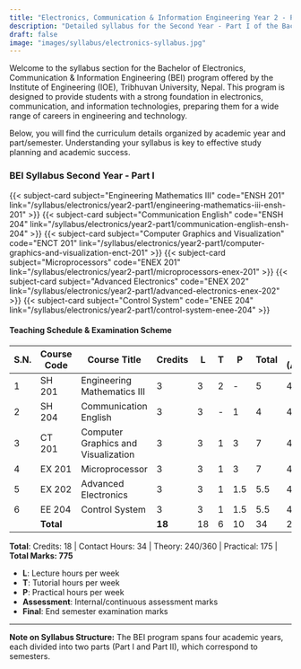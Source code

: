 ```yaml
---
title: "Electronics, Communication & Information Engineering Year 2 - Part I Syllabus | IOE, Tribhuvan University"
description: "Detailed syllabus for the Second Year - Part I of the Bachelor of Electronics, Communication & Information Engineering (BEI) program at the Institute of Engineering (IOE), Tribhuvan University. Includes subjects, teaching schedule, and examination scheme."
draft: false
image: "images/syllabus/electronics-syllabus.jpg"
---
```


Welcome to the syllabus section for the Bachelor of Electronics, Communication & Information Engineering (BEI) program offered by the Institute of Engineering (IOE), Tribhuvan University, Nepal. This program is designed to provide students with a strong foundation in electronics, communication, and information technologies, preparing them for a wide range of careers in engineering and technology.

Below, you will find the curriculum details organized by academic year and part/semester. Understanding your syllabus is key to effective study planning and academic success.

### BEI Syllabus Second Year - Part I
<!-- 1. [Engineering Mathematics III (ENSH 201)](engineering-mathematics-iii-ensh-201)
2. [Communication English (ENSH 204)](communication-english-ensh-204)
3. [Computer Graphics and Visualization (ENCT 201)](computer-graphics-and-visualization-enct-201)
4. [Microprocessors (ENEX 201)](microprocessors-enex-201)
5. [Advanced Electronics (ENEX 202)](advanced-electronics-enex-202)
6. [Control System (ENEE 204)](control-system-enee-204) -->

<div class="grid grid-cols-1 sm:grid-cols-2 lg:grid-cols-3 xl:grid-cols-3 gap-6">
{{< subject-card 
    subject="Engineering Mathematics III"
    code="ENSH 201"
    link="/syllabus/electronics/year2-part1/engineering-mathematics-iii-ensh-201"   
>}}
{{< subject-card 
    subject="Communication English"
    code="ENSH 204"
    link="/syllabus/electronics/year2-part1/communication-english-ensh-204"
>}}
{{< subject-card 
    subject="Computer Graphics and Visualization"
    code="ENCT 201"
    link="/syllabus/electronics/year2-part1/computer-graphics-and-visualization-enct-201"
>}}
{{< subject-card 
    subject="Microprocessors"
    code="ENEX 201"
    link="/syllabus/electronics/year2-part1/microprocessors-enex-201"
>}}
{{< subject-card 
    subject="Advanced Electronics"  
    code="ENEX 202"
    link="/syllabus/electronics/year2-part1/advanced-electronics-enex-202"
>}}
{{< subject-card 
    subject="Control System"
    code="ENEE 204" 
    link="/syllabus/electronics/year2-part1/control-system-enee-204"
>}}
</div>  

#### Teaching Schedule & Examination Scheme

| S.N. | Course Code | Course Title                        | Credits | L | T | P  | Total | Theory (Assessment/Final) | Practical (Assessment/Final) | Total |
|------|-------------|-------------------------------------|---------|---|---|----|-------|--------------------------|------------------------------|-------|
| 1    | SH 201      | Engineering Mathematics III         | 3       | 3 | 2 | -  | 5     | 40 / 60                  | - / -                        | 100   |
| 2    | SH 204      | Communication English               | 3       | 3 | - | 1  | 4     | 40 / 60                  | 25 / -                       | 125   |
| 3    | CT 201      | Computer Graphics and Visualization | 3       | 3 | 1 | 3  | 7     | 40 / 60                  | 50 / -                       | 150   |
| 4    | EX 201      | Microprocessor                      | 3       | 3 | 1 | 3  | 7     | 40 / 60                  | 50 / -                       | 150   |
| 5    | EX 202      | Advanced Electronics                | 3       | 3 | 1 | 1.5| 5.5   | 40 / 60                  | 25 / -                       | 125   |
| 6    | EE 204      | Control System                      | 3       | 3 | 1 | 1.5| 5.5   | 40 / 60                  | 25 / -                       | 125   |
|      | **Total**   |                                     | **18**  |18 | 6 |10  |34     | 240 / 360                | 175 / -                      | 775   |

**Total**: Credits: 18 | Contact Hours: 34 | Theory: 240/360 | Practical: 175 | **Total Marks: 775**

- **L**: Lecture hours per week
- **T**: Tutorial hours per week
- **P**: Practical hours per week
- **Assessment**: Internal/continuous assessment marks
- **Final**: End semester examination marks
---

**Note on Syllabus Structure:**
The BEI program spans four academic years, each divided into two parts (Part I and Part II), which correspond to semesters.